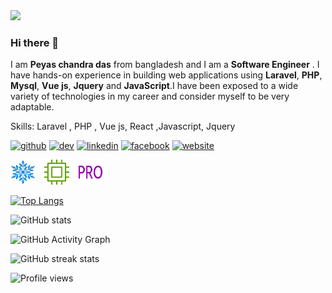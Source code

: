 <img src="https://eportfolio.utm.my/artefact/file/download.php?file=966367&view=248675&embedded=1&text=964321" style="text-center">



### Hi there 👋

I am **Peyas chandra das** from bangladesh and I am a **Software Engineer** . I have hands-on experience in building web applications using **Laravel**, **PHP**, **Mysql**, **Vue js**, **Jquery** and **JavaScript**.I have been exposed to a wide variety of technologies in my career and consider myself to be very adaptable.

Skills: Laravel , PHP , Vue js, React ,Javascript,  Jquery



[<img src='https://cdn.jsdelivr.net/npm/simple-icons@3.0.1/icons/github.svg' alt='github' height='40'>](https://github.com/peyas4854)  [<img src='https://cdn.jsdelivr.net/npm/simple-icons@3.0.1/icons/dev-dot-to.svg' alt='dev' height='40'>](https://dev.to/https://dev.to/peyaschandradas)  [<img src='https://cdn.jsdelivr.net/npm/simple-icons@3.0.1/icons/linkedin.svg' alt='linkedin' height='40'>](https://www.linkedin.com/in/https://www.linkedin.com/in/peyaschandradas/)  [<img src='https://cdn.jsdelivr.net/npm/simple-icons@3.0.1/icons/facebook.svg' alt='facebook' height='40'>](https://www.facebook.com/https://www.facebook.com/peyaschandra.das)  [<img src='https://cdn.jsdelivr.net/npm/simple-icons@3.0.1/icons/icloud.svg' alt='website' height='40'>](https://sites.google.com/view/peyaschandradas)  

<a href='https://archiveprogram.github.com/'><img src='https://raw.githubusercontent.com/acervenky/animated-github-badges/master/assets/acbadge.gif' width='40' height='40'></a> <a href='https://docs.github.com/en/developers'><img src='https://raw.githubusercontent.com/acervenky/animated-github-badges/master/assets/devbadge.gif' width='40' height='40'></a> <a href='https://github.com/pricing'><img src='https://raw.githubusercontent.com/acervenky/animated-github-badges/master/assets/pro.gif' width='40' height='40'></a> 

[![Top Langs](https://github-readme-stats.vercel.app/api/top-langs/?username=peyas4854)](https://github.com/anuraghazra/github-readme-stats)

![GitHub stats](https://github-readme-stats.vercel.app/api?username=peyas4854&show_icons=true)  

![GitHub Activity Graph](https://activity-graph.herokuapp.com/graph?username=peyas4854)  

![GitHub streak stats](https://github-readme-streak-stats.herokuapp.com/?user=peyas4854)  

![Profile views](https://gpvc.arturio.dev/peyas4854)  
